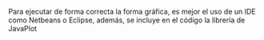Para ejecutar de forma correcta la forma gráfica, es mejor el uso de un IDE como Netbeans o Eclipse, además, se incluye en el código la librería de JavaPlot
